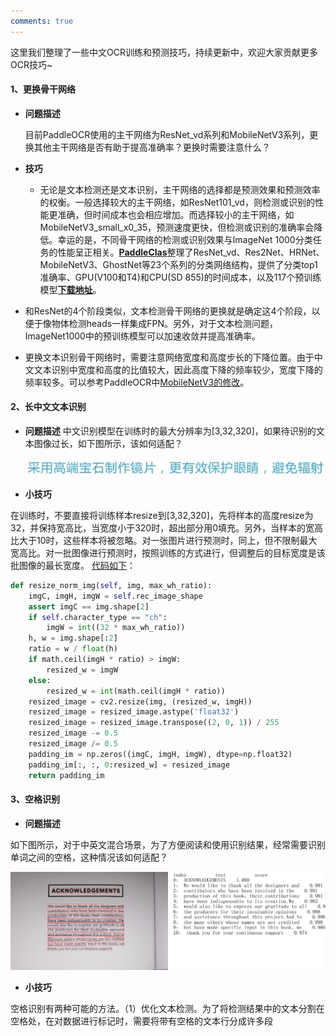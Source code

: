 ```yaml
---
comments: true
---
```


这里我们整理了一些中文OCR训练和预测技巧，持续更新中，欢迎大家贡献更多OCR技巧~

#### 1、更换骨干网络

- **问题描述**

    目前PaddleOCR使用的主干网络为ResNet_vd系列和MobileNetV3系列，更换其他主干网络是否有助于提高准确率？更换时需要注意什么？

- **技巧**
    - 无论是文本检测还是文本识别，主干网络的选择都是预测效果和预测效率的权衡。一般选择较大的主干网络，如ResNet101_vd，则检测或识别的性能更准确，但时间成本也会相应增加。而选择较小的主干网络，如MobileNetV3_small_x0_35，预测速度更快，但检测或识别的准确率会降低。幸运的是，不同骨干网络的检测或识别效果与ImageNet 1000分类任务的性能呈正相关。[**PaddleClas**](https://github.com/PaddlePaddle/PaddleClas/blob/release/2.3/docs/en/models/models_intro_en.md)整理了ResNet_vd、Res2Net、HRNet、MobileNetV3、GhostNet等23个系列的分类网络结构，提供了分类top1准确率、GPU(V100和T4)和CPU(SD 855)的时间成本，以及117个预训练模型[**下载地址**](https://paddleclas-en.readthedocs.io/en/latest/models/models_intro_en.html)。

- 和ResNet的4个阶段类似，文本检测骨干网络的更换就是确定这4个阶段，以便于像物体检测heads一样集成FPN。另外，对于文本检测问题，ImageNet1000中的预训练模型可以加速收敛并提高准确率。

- 更换文本识别骨干网络时，需要注意网络宽度和高度步长的下降位置。由于中文文本识别中宽度和高度的比值较大，因此高度下降的频率较少，宽度下降的频率较多。可以参考PaddleOCR中[MobileNetV3的修改](https://github.com/PaddlePaddle/PaddleOCR/blob/develop/ppocr/modeling/backbones/rec_mobilenet_v3.py)。

#### 2、长中文文本识别

- **问题描述**
  中文识别模型在训练时的最大分辨率为[3,32,320]，如果待识别的文本图像过长，如下图所示，该如何适配？

  ![img](./images/long_text_examples.jpg)

- **小技巧**

在训练时，不要直接将训练样本resize到[3,32,320]，先将样本的高度resize为32，并保持宽高比，当宽度小于320时，超出部分用0填充。另外，当样本的宽高比大于10时，这些样本将被忽略。对一张图片进行预测时，同上，但不限制最大宽高比。对一批图像进行预测时，按照训练的方式进行，但调整后的目标宽度是该批图像的最长宽度。 [代码如下](https://github.com/PaddlePaddle/PaddleOCR/blob/develop/tools/infer/predict_rec.py)：

  ```python linenums="1"
  def resize_norm_img(self, img, max_wh_ratio):
      imgC, imgH, imgW = self.rec_image_shape
      assert imgC == img.shape[2]
      if self.character_type == "ch":
          imgW = int((32 * max_wh_ratio))
      h, w = img.shape[:2]
      ratio = w / float(h)
      if math.ceil(imgH * ratio) > imgW:
          resized_w = imgW
      else:
          resized_w = int(math.ceil(imgH * ratio))
      resized_image = cv2.resize(img, (resized_w, imgH))
      resized_image = resized_image.astype('float32')
      resized_image = resized_image.transpose((2, 0, 1)) / 255
      resized_image -= 0.5
      resized_image /= 0.5
      padding_im = np.zeros((imgC, imgH, imgW), dtype=np.float32)
      padding_im[:, :, 0:resized_w] = resized_image
      return padding_im
  ```

#### 3、空格识别

- **问题描述**

如下图所示，对于中英文混合场景，为了方便阅读和使用识别结果，经常需要识别单词之间的空格，这种情况该如何适配？

![img](./images/en_paper.jpg)

- **小技巧**

空格识别有两种可能的方法。（1）优化文本检测。为了将检测结果中的文本分割在空格处，在对数据进行标记时，需要将带有空格的文本行分成许多段

